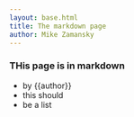 ```yaml
---
layout: base.html
title: The markdown page
author: Mike Zamansky
---
```



### THis page is in markdown

 * by {{author}}
 * this should
 * be a list

